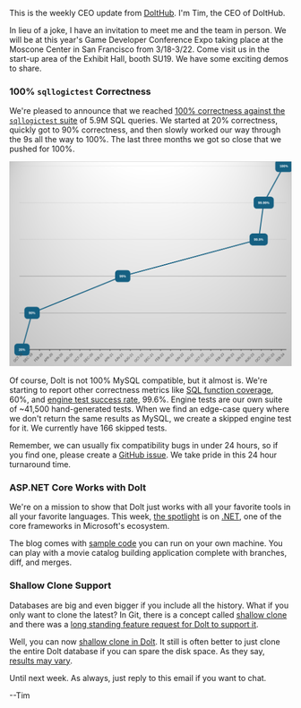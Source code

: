 This is the weekly CEO update from [DoltHub](https://www.dolthub.com/). I'm Tim, the CEO of DoltHub. 

In lieu of a joke, I have an invitation to meet me and the team in person. We will be at this year's Game Developer Conference Expo taking place at the Moscone Center in San Francisco from 3/18-3/22. Come visit us in the start-up area of the Exhibit Hall, booth SU19. We have some exciting demos to share.

### 100% `sqllogictest` Correctness

We're pleased to announce that we reached [100% correctness against the `sqllogictest` suite](https://docs.dolthub.com/sql-reference/benchmarks/correctness) of 5.9M SQL queries. We started at 20% correctness, quickly got to 90% correctness, and then slowly worked our way through the 9s all the way to 100%. The last three months we got so close that we pushed for 100%.

![100% Correctness](../images/correctness-percentage-chart.png)

Of course, Dolt is not 100% MySQL compatible, but it almost is. We're starting to report other correctness metrics like [SQL function coverage](https://docs.dolthub.com/sql-reference/benchmarks/correctness#function-coverage), 60%, and [engine test success rate](https://docs.dolthub.com/sql-reference/benchmarks/correctness#skipped-engine-tests), 99.6%. Engine tests are our own suite of ~41,500 hand-generated tests. When we find an edge-case query where we don't return the same results as MySQL, we create a skipped engine test for it. We currently have 166 skipped tests.

Remember, we can usually fix compatibility bugs in under 24 hours, so if you find one, please create a [GitHub issue](https://github.com/dolthub/dolt/issues). We take pride in this 24 hour turnaround time.

### ASP.NET Core Works with Dolt

We're on a mission to show that Dolt just works with all your favorite tools in all your favorite languages. This week, [the spotlight](https://www.dolthub.com/blog/2024-02-28-works-with-dolt-dotnet-webapp/) is on [.NET](https://dotnet.microsoft.com/en-us/), one of the core frameworks in Microsoft's ecosystem. 

The blog comes with [sample code](https://github.com/dolthub/dolt-dotnet-webapp-sample) you can run on your own machine. You can play with a movie catalog building application complete with branches, diff, and merges.

### Shallow Clone Support

Databases are big and even bigger if you include all the history. What if you only want to clone the latest? In Git, there is a concept called [shallow clone](https://git-scm.com/docs/git-clone#Documentation/git-clone.txt---depthltdepthgt) and there was a [long standing feature request for Dolt to support it](https://github.com/dolthub/dolt/issues/3403). 

Well, you can now [shallow clone in Dolt](https://www.dolthub.com/blog/2024-02-21-shallow-clone/). It still is often better to just clone the entire Dolt database if you can spare the disk space. As they say, [results may vary](https://www.dolthub.com/blog/2024-02-21-shallow-clone/#results).

Until next week. As always, just reply to this email if you want to chat.

--Tim